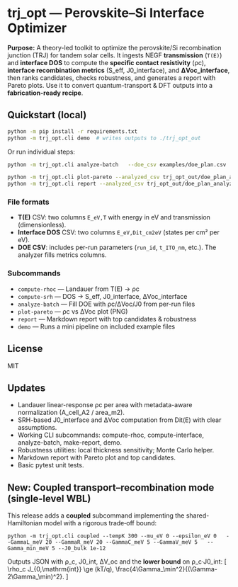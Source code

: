 # trj_opt — Perovskite–Si Interface Optimizer

**Purpose:** A theory-led toolkit to optimize the perovskite/Si recombination junction (TRJ) for tandem solar cells.
It ingests NEGF **transmission** (`T(E)`) and **interface DOS** to compute the **specific contact resistivity** (ρc),
**interface recombination metrics** (S_eff, J0_interface), and **ΔVoc_interface**, then ranks candidates, checks robustness,
and generates a report with Pareto plots. Use it to convert quantum-transport & DFT outputs into a **fabrication-ready recipe**.

## Quickstart (local)

```bash
python -m pip install -r requirements.txt
python -m trj_opt.cli demo  # writes outputs to ./trj_opt_out
```

Or run individual steps:

```bash
python -m trj_opt.cli analyze-batch   --doe_csv examples/doe_plan.csv   --te_dir examples   --dos_dir examples   --out_dir trj_opt_out

python -m trj_opt.cli plot-pareto --analyzed_csv trj_opt_out/doe_plan_analyzed.csv --out_dir trj_opt_out
python -m trj_opt.cli report --analyzed_csv trj_opt_out/doe_plan_analyzed.csv --out_dir trj_opt_out
```

### File formats
- **T(E)** CSV: two columns `E_eV,T` with energy in eV and transmission (dimensionless).
- **Interface DOS** CSV: two columns `E_eV,Dit_cm2eV` (states per cm² per eV).
- **DOE CSV**: includes per-run parameters (`run_id`, `t_ITO_nm`, etc.). The analyzer fills metrics columns.

### Subcommands
- `compute-rhoc`  — Landauer from T(E) → ρc
- `compute-srh`   — DOS → S_eff, J0_interface, ΔVoc_interface
- `analyze-batch` — Fill DOE with ρc/ΔVoc/J0 from per-run files
- `plot-pareto`   — ρc vs ΔVoc plot (PNG)
- `report`        — Markdown report with top candidates & robustness
- `demo`          — Runs a mini pipeline on included example files

## License
MIT


## Updates
- Landauer linear-response ρc per area with metadata-aware normalization (A_cell_A2 / area_m2).
- SRH-based J0_interface and ΔVoc computation from Dit(E) with clear assumptions.
- Working CLI subcommands: compute-rhoc, compute-interface, analyze-batch, make-report, demo.
- Robustness utilities: local thickness sensitivity; Monte Carlo helper.
- Markdown report with Pareto plot and top candidates.
- Basic pytest unit tests.


## New: Coupled transport–recombination mode (single-level WBL)

This release adds a **coupled** subcommand implementing the shared-Hamiltonian model with a rigorous trade‑off bound:

```
python -m trj_opt.cli coupled --tempK 300 --mu_eV 0 --epsilon_eV 0   --GammaL_meV 20 --GammaR_meV 20 --GammaC_meV 5 --GammaV_meV 5   --Gamma_min_meV 5 --J0_bulk 1e-12
```

Outputs JSON with ρ_c, J0_int, ΔV_oc and the **lower bound** on ρ_c·J0_int:
\[
\rho_c J_{0,\mathrm{int}} \ge (kT/q)\, \frac{4\Gamma_\min^2}{(\Gamma-2\Gamma_\min)^2}.
\]
